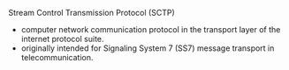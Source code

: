 Stream Control Transmission Protocol (SCTP) 
- computer network communication protocol in the transport layer of the internet protocol suite.
- originally intended for Signaling System 7 (SS7) message transport in telecommunication.